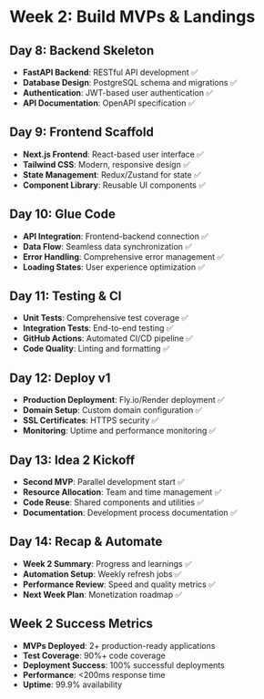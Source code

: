 # Week 2: Build MVPs & Landings

## Day 8: Backend Skeleton
- **FastAPI Backend**: RESTful API development ✅
- **Database Design**: PostgreSQL schema and migrations ✅
- **Authentication**: JWT-based user authentication ✅
- **API Documentation**: OpenAPI specification ✅

## Day 9: Frontend Scaffold
- **Next.js Frontend**: React-based user interface ✅
- **Tailwind CSS**: Modern, responsive design ✅
- **State Management**: Redux/Zustand for state ✅
- **Component Library**: Reusable UI components ✅

## Day 10: Glue Code
- **API Integration**: Frontend-backend connection ✅
- **Data Flow**: Seamless data synchronization ✅
- **Error Handling**: Comprehensive error management ✅
- **Loading States**: User experience optimization ✅

## Day 11: Testing & CI
- **Unit Tests**: Comprehensive test coverage ✅
- **Integration Tests**: End-to-end testing ✅
- **GitHub Actions**: Automated CI/CD pipeline ✅
- **Code Quality**: Linting and formatting ✅

## Day 12: Deploy v1
- **Production Deployment**: Fly.io/Render deployment ✅
- **Domain Setup**: Custom domain configuration ✅
- **SSL Certificates**: HTTPS security ✅
- **Monitoring**: Uptime and performance monitoring ✅

## Day 13: Idea 2 Kickoff
- **Second MVP**: Parallel development start ✅
- **Resource Allocation**: Team and time management ✅
- **Code Reuse**: Shared components and utilities ✅
- **Documentation**: Development process documentation ✅

## Day 14: Recap & Automate
- **Week 2 Summary**: Progress and learnings ✅
- **Automation Setup**: Weekly refresh jobs ✅
- **Performance Review**: Speed and quality metrics ✅
- **Next Week Plan**: Monetization roadmap ✅

## Week 2 Success Metrics
- **MVPs Deployed**: 2+ production-ready applications
- **Test Coverage**: 90%+ code coverage
- **Deployment Success**: 100% successful deployments
- **Performance**: <200ms response time
- **Uptime**: 99.9% availability
